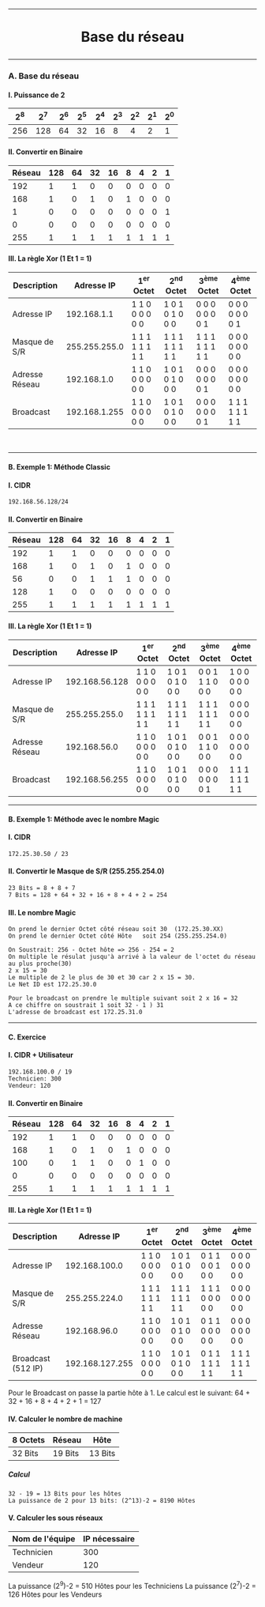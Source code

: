 ------------------------------------------------------------------------------------------------------------------------------------------------
# <p align='center'> Base du réseau </p>


------------------------------------------------------------------------------------------------------------------------------------------------
### A. Base du réseau
#### I. Puissance de 2
| 2<sup>8</sup> | 2<sup>7</sup> | 2<sup>6</sup> | 2<sup>5</sup> | 2<sup>4</sup> | 2<sup>3</sup> | 2<sup>2</sup> | 2<sup>1</sup> | 2<sup>0</sup> |
| ------------- | ------------- | ------------- | ------------- | ------------- | ------------- | ------------- | ------------- | ------------- |
|      256      |      128      |      64       |      32       |      16       |       8       |       4       |       2       |       1       |

#### II. Convertir  en Binaire 
| Réseau       | 128 | 64 | 32 | 16 | 8 | 4 | 2 | 1 |
| ------------ | --- | -- | -- | -- | - | - | - | - |
| 192          | 1   | 1  | 0  | 0  | 0 | 0 | 0 | 0 |
| 168          | 1   | 0  | 1  | 0  | 1 | 0 | 0 | 0 |
| 1            | 0   | 0  | 0  | 0  | 0 | 0 | 0 | 1 |
| 0            | 0   | 0  | 0  | 0  | 0 | 0 | 0 | 0 |
| 255          | 1   | 1  | 1  | 1  | 1 | 1 | 1 | 1 |

#### III. La règle Xor (1 Et 1 = 1)
| Description    | Adresse IP      | 1<sup>er</sup> Octet | 2<sup>nd</sup> Octet | 3<sup>ème</sup> Octet | 4<sup>ème</sup> Octet |
| -------------- | --------------- | -------------------- | -------------------- | --------------------- | --------------------- |
| Adresse IP     | 192.168.1.1     | 1 1 0 0 0 0 0 0      | 1 0 1 0 1 0 0 0      | 0 0 0 0 0 0 0 1       | 0 0 0 0 0 0 0 1       |
| Masque de S/R  | 255.255.255.0   | 1 1 1 1 1 1 1 1      | 1 1 1 1 1 1 1 1      | 1 1 1 1 1 1 1 1       | 0 0 0 0 0 0 0 0       |
| Adresse Réseau | 192.168.1.0     | 1 1 0 0 0 0 0 0      | 1 0 1 0 1 0 0 0      | 0 0 0 0 0 0 0 1       | 0 0 0 0 0 0 0 0       |
| Broadcast      | 192.168.1.255   | 1 1 0 0 0 0 0 0      | 1 0 1 0 1 0 0 0      | 0 0 0 0 0 0 0 1       | 1 1 1 1 1 1 1 1       |

<br /> 



------------------------------------------------------------------------------------------------------------------------------------------------
#### B. Exemple 1: Méthode Classic
#### I. CIDR
```
192.168.56.128/24
```

#### II. Convertir en Binaire
| Réseau       | 128 | 64 | 32 | 16 | 8 | 4 | 2 | 1 |
| ------------ | --- | -- | -- | -- | - | - | - | - |
| 192          | 1   | 1  | 0  | 0  | 0 | 0 | 0 | 0 |
| 168          | 1   | 0  | 1  | 0  | 1 | 0 | 0 | 0 |
| 56           | 0   | 0  | 1  | 1  | 1 | 0 | 0 | 0 |
| 128          | 1   | 0  | 0  | 0  | 0 | 0 | 0 | 0 |
| 255          | 1   | 1  | 1  | 1  | 1 | 1 | 1 | 1 |

#### III. La règle Xor (1 Et 1 = 1)
| Description    | Adresse IP      | 1<sup>er</sup> Octet | 2<sup>nd</sup> Octet | 3<sup>ème</sup> Octet | 4<sup>ème</sup> Octet |
| -------------- | --------------- | -------------------- | -------------------- | --------------------- | --------------------- |
| Adresse IP     | 192.168.56.128  | 1 1 0 0 0 0 0 0      | 1 0 1 0 1 0 0 0      | 0 0 1 1 1 0 0 0       | 1 0 0 0 0 0 0 0       |
| Masque de S/R  | 255.255.255.0   | 1 1 1 1 1 1 1 1      | 1 1 1 1 1 1 1 1      | 1 1 1 1 1 1 1 1       | 0 0 0 0 0 0 0 0       |
| Adresse Réseau | 192.168.56.0    | 1 1 0 0 0 0 0 0      | 1 0 1 0 1 0 0 0      | 0 0 1 1 1 0 0 0       | 0 0 0 0 0 0 0 0       |
| Broadcast      | 192.168.56.255  | 1 1 0 0 0 0 0 0      | 1 0 1 0 1 0 0 0      | 0 0 0 0 0 0 0 1       | 1 1 1 1 1 1 1 1       |


------------------------------------------------------------------------------------------------------------------------------------------------
#### B. Exemple 1: Méthode avec le nombre Magic
#### I. CIDR
```
172.25.30.50 / 23
```

#### II. Convertir le Masque de S/R (255.255.254.0)
```
23 Bits = 8 + 8 + 7
7 Bits = 128 + 64 + 32 + 16 + 8 + 4 + 2 = 254
```

#### III. Le nombre Magic
```
On prend le dernier Octet côté réseau soit 30  (172.25.30.XX)
On prend le dernier Octet côté Hôte   soit 254 (255.255.254.0)
```

```
On Soustrait: 256 - Octet hôte => 256 - 254 = 2
On multiple le résulat jusqu'à arrivé à la valeur de l'octet du réseau au plus proche(30)
2 x 15 = 30
Le multiple de 2 le plus de 30 et 30 car 2 x 15 = 30.
Le Net ID est 172.25.30.0
```

```
Pour le broadcast on prendre le multiple suivant soit 2 x 16 = 32
A ce chiffre on soustrait 1 soit 32 - 1 ) 31
L'adresse de broadcast est 172.25.31.0
```


------------------------------------------------------------------------------------------------------------------------------------------------
#### C. Exercice 
#### I. CIDR + Utilisateur
```
192.168.100.0 / 19
Technicien: 300
Vendeur: 120
```
#### II. Convertir en Binaire
| Réseau       | 128 | 64 | 32 | 16 | 8 | 4 | 2 | 1 |
| ------------ | --- | -- | -- | -- | - | - | - | - |
| 192          | 1   | 1  | 0  | 0  | 0 | 0 | 0 | 0 |
| 168          | 1   | 0  | 1  | 0  | 1 | 0 | 0 | 0 |
| 100          | 0   | 1  | 1  | 0  | 0 | 1 | 0 | 0 |
| 0            | 0   | 0  | 0  | 0  | 0 | 0 | 0 | 0 |
| 255          | 1   | 1  | 1  | 1  | 1 | 1 | 1 | 1 |

#### III. La règle Xor (1 Et 1 = 1)
| Description        | Adresse IP      | 1<sup>er</sup> Octet | 2<sup>nd</sup> Octet | 3<sup>ème</sup> Octet | 4<sup>ème</sup> Octet |
| ------------------ | --------------- | -------------------- | -------------------- | --------------------- | --------------------- |
| Adresse IP         | 192.168.100.0   | 1 1 0 0 0 0 0 0      | 1 0 1 0 1 0 0 0      |  0 1 1 0 0 1 0 0      | 0 0 0 0 0 0 0 0       |
| Masque de S/R      | 255.255.224.0   | 1 1 1 1 1 1 1 1      | 1 1 1 1 1 1 1 1      |  1 1 1 0 0 0 0 0      | 0 0 0 0 0 0 0 0       |
| Adresse Réseau     | 192.168.96.0    | 1 1 0 0 0 0 0 0      | 1 0 1 0 1 0 0 0      |  0 1 1 0 0 0 0 0      | 0 0 0 0 0 0 0 0       |
| Broadcast (512 IP) | 192.168.127.255 | 1 1 0 0 0 0 0 0      | 1 0 1 0 1 0 0 0      |  0 1 1 1 1 1 1 1      | 1 1 1 1 1 1 1 1       |

Pour le Broadcast on passe la partie hôte à 1.
Le calcul est le suivant: 64 + 32 + 16 + 8 + 4 + 2 + 1 = 127 


#### IV. Calculer le nombre de machine
| 8 Octets | Réseau  | Hôte    |
| -------- | ------- | ------- |
| 32 Bits  | 19 Bits | 13 Bits |

##### Calcul
```
32 - 19 = 13 Bits pour les hôtes
La puissance de 2 pour 13 bits: (2^13)-2 = 8190 Hôtes
```

#### V. Calculer les sous réseaux
| Nom de l'équipe | IP nécessaire |
| --------------- | ------------- |
| Technicien      | 300           |
| Vendeur         | 120           |

La puissance (2<sup>9</sup>)-2 = 510 Hôtes pour les Techniciens
La puissance (2<sup>7</sup>)-2 = 126 Hôtes pour les Vendeurs


